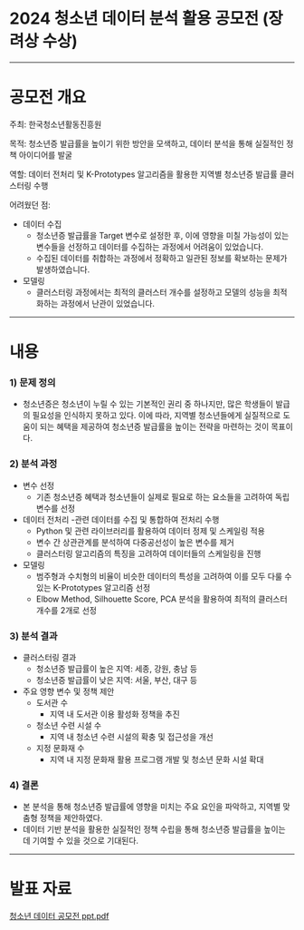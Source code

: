 # 2024 청소년 데이터 분석 활용 공모전 (장려상 수상)
---------------------

# 공모전 개요
주최: 한국청소년활동진흥원

목적: 청소년증 발급률을 높이기 위한 방안을 모색하고, 데이터 분석을 통해 실질적인 정책 아이디어를 발굴

역할: 데이터 전처리 및 K-Prototypes 알고리즘을 활용한 지역별 청소년증 발급률 클러스터링 수행

어려웠던 점: 
- 데이터 수집
  - 청소년증 발급률을 Target 변수로 설정한 후, 이에 영향을 미칠 가능성이 있는 변수들을 선정하고 데이터를 수집하는 과정에서 어려움이 있었습니다.
  - 수집된 데이터를 취합하는 과정에서 정확하고 일관된 정보를 확보하는 문제가 발생하였습니다.
- 모델링
  - 클러스터링 과정에서는 최적의 클러스터 개수를 설정하고 모델의 성능을 최적화하는 과정에서 난관이 있었습니다.
-------------------------------

# 내용
### 1) 문제 정의
- 청소년증은 청소년이 누릴 수 있는 기본적인 권리 중 하나지만, 많은 학생들이 발급의 필요성을 인식하지 못하고 있다. 이에 따라, 지역별 청소년들에게 실질적으로 도움이 되는 혜택을 제공하여 청소년증 발급률을 높이는 전략을 마련하는 것이 목표이다.
  
### 2) 분석 과정
- 변수 선정
  - 기존 청소년증 혜택과 청소년들이 실제로 필요로 하는 요소들을 고려하여 독립 변수를 선정
- 데이터 전처리
  -관련 데이터를 수집 및 통합하여 전처리 수행
  - Python 및 관련 라이브러리를 활용하여 데이터 정제 및 스케일링 적용
  - 변수 간 상관관계를 분석하여 다중공선성이 높은 변수를 제거
  - 클러스터링 알고리즘의 특징을 고려하여 데이터들의 스케일링을 진행
- 모델링
  - 범주형과 수치형의 비율이 비슷한 데이터의 특성을 고려하여 이를 모두 다룰 수 있는 K-Prototypes 알고리즘 선정
  - Elbow Method, Silhouette Score, PCA 분석을 활용하여 최적의 클러스터 개수를 2개로 선정
### 3) 분석 결과
- 클러스터링 결과
  - 청소년증 발급률이 높은 지역: 세종, 강원, 충남 등
  - 청소년증 발급률이 낮은 지역: 서울, 부산, 대구 등
- 주요 영향 변수 및 정책 제안
  - 도서관 수
    - 지역 내 도서관 이용 활성화 정책을 추진  
  - 청소년 수련 시설 수
    - 지역 내 청소년 수련 시설의 확충 및 접근성을 개선
  - 지정 문화재 수
    - 지역 내 지정 문화재 활용 프로그램 개발 및 청소년 문화 시설 확대
### 4) 결론
- 본 분석을 통해 청소년증 발급률에 영향을 미치는 주요 요인을 파악하고, 지역별 맞춤형 정책을 제안하였다.
- 데이터 기반 분석을 활용한 실질적인 정책 수립을 통해 청소년증 발급률을 높이는 데 기여할 수 있을 것으로 기대된다.
-------------------------------

# 발표 자료
[청소년 데이터 공모전 ppt.pdf](https://github.com/user-attachments/files/19305495/ppt.pdf)

